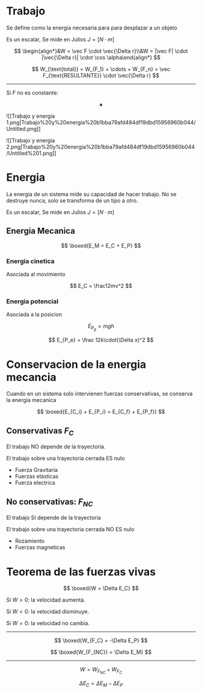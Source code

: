# Trabajo

Se define como la energia necesaria para para desplazar a un objeto

Es un escalar, Se mide en Julios $J = [N\cdot m]$ 

$$
\begin{align*}&W = \vec F \cdot \vec{\Delta r}\\&W = |\vec F| \cdot |\vec{\Delta r}| \cdot \cos \alpha\end{align*}
$$

$$
W_{\text{total}} = W_{F_1} + \cdots + W_{F_n} = \vec F_{\text{RESULTANTE}} \cdot \vec{\Delta r}
$$

---

Si $F$ no es constante:

$$
 ⁍
$$

![[Trabajo y energia 1.png|Trabajo%20y%20energia%20b1bba79afd484df19dbd15956960b044/Untitled.png]]

![[Trabajo y energia 2.png|Trabajo%20y%20energia%20b1bba79afd484df19dbd15956960b044/Untitled%201.png]]

# Energia

La energia de un sistema mide su capacidad de hacer trabajo. No se destruye nunca, solo se transforma de un tipo a otro.

Es un escalar, Se mide en Julios $J = [N\cdot m]$ 

## Energia Mecanica

$$
\boxed{E_M = E_C + E_P}
$$

### Energia cinetica

Asociada al movimiento

$$
E_C = \frac12mv^2
$$

### Energia potencial

Asociada a la posicion

$$
E_{P_g} = mgh
$$

$$
E_{P_e} = \frac 12k\cdot(\Delta x)^2
$$

# Conservacion de la energia mecancia

Cuando en un sistema solo intervienen fuerzas conservativas, se conserva la energia mecanica

$$
\boxed{E_{C_i} + E_{P_i}  = E_{C_f} + E_{P_f}}
$$

## Conservativas $F_C$

El trabajo NO depende de la trayectoria.

El trabajo sobre una trayectoria cerrada ES nulo

- Fuerza Gravitaria
- Fuerzas elásticas
- Fuerza electrica

## No conservativas: $F_{NC}$

El trabajo SI depende de la trayectoria

El trabajo sobre una trayectoria cerrada NO ES nulo

- Rozamiento
- Fuerzas magneticas

# Teorema de las fuerzas vivas

$$
\boxed{W = \Delta E_C}
$$

Si $W > 0$: la velocidad aumenta.

Si $W < 0$: la velocidad disminuye.

Si $W = 0$: la velocidad no cambia.

---

$$
\boxed{W_{F_C} = -\Delta E_P}
$$

$$
\boxed{W_{F_{NC}} = \Delta E_M}
$$

---

$$
W = W_{F_{NC}} + W_{F_C} 
$$

$$
\Delta E_C = \Delta E_M - \Delta E_P
$$